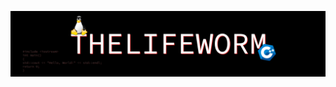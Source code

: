 [![Header](https://github.com/TheLifeWorm/thelifeworm/blob/main/assets/header.png)](https://vk.com/thelifeworm)
